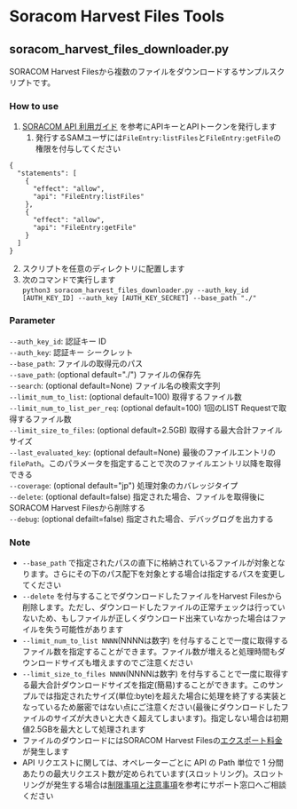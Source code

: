 # Soracom Harvest Files Tools
## soracom_harvest_files_downloader.py

SORACOM Harvest Filesから複数のファイルをダウンロードするサンプルスクリプトです。

### How to use

1. [SORACOM API 利用ガイド](https://users.soracom.io/ja-jp/tools/api/) を参考にAPIキーとAPIトークンを発行します  
    1. 発行するSAMユーザには`FileEntry:listFiles`と`FileEntry:getFile`の権限を付与してください
```
{
  "statements": [
    {
      "effect": "allow",
      "api": "FileEntry:listFiles"
    },
    {
      "effect": "allow",
      "api": "FileEntry:getFile"
    }
  ]
}
```
2. スクリプトを任意のディレクトリに配置します
3. 次のコマンドで実行します  
`python3 soracom_harvest_files_downloader.py --auth_key_id [AUTH_KEY_ID] --auth_key [AUTH_KEY_SECRET] --base_path "./"`

### Parameter
`--auth_key_id`: 認証キー ID  
`--auth_key`: 認証キー シークレット  
`--base_path`: ファイルの取得元のパス  
`--save_path`: (optional default="./") ファイルの保存先  
`--search`: (optional default=None) ファイル名の検索文字列  
`--limit_num_to_list`: (optional default=100) 取得するファイル数  
`--limit_num_to_list_per_req`: (optional default=100) 1回のLIST Requestで取得するファイル数  
`--limit_size_to_files`: (optional default=2.5GB) 取得する最大合計ファイルサイズ  
`--last_evaluated_key`: (optional default=None) 最後のファイルエントリの`filePath`。このパラメータを指定することで次のファイルエントリ以降を取得できる  
`--coverage`: (optional default="jp") 処理対象のカバレッジタイプ  
`--delete`: (optional default=false) 指定された場合、ファイルを取得後にSORACOM Harvest Filesから削除する  
`--debug`: (optional defailt=false) 指定された場合、デバッグログを出力する  

### Note
- `--base_path` で指定されたパスの直下に格納されているファイルが対象となります。さらにその下のパス配下を対象とする場合は指定するパスを変更してください
- `--delete` を付与することでダウンロードしたファイルをHarvest Filesから削除します。ただし、ダウンロードしたファイルの正常チェックは行っていないため、もしファイルが正しくダウンロード出来ていなかった場合はファイルを失う可能性があります
- `--limit_num_to_list NNNN`(NNNNは数字) を付与することで一度に取得するファイル数を指定することができます。ファイル数が増えると処理時間もダウンロードサイズも増えますのでご注意ください
- `--limit_size_to_files NNNN`(NNNNは数字) を付与することで一度に取得する最大合計ダウンロードサイズを指定(簡易)することができます。このサンプルでは指定されたサイズ(単位:byte)を超えた場合に処理を終了する実装となっているため厳密ではない点にご注意ください(最後にダウンロードしたファイルのサイズが大きいと大きく超えてしまいます)。指定しない場合は初期値2.5GBを最大として処理されます
- ファイルのダウンロードにはSORACOM Harvest Filesの[エクスポート料金](https://soracom.jp/services/harvest/price/)が発生します
- API リクエストに関しては、オペレーターごとに API の Path 単位で 1 分間あたりの最大リクエスト数が定められています(スロットリング)。スロットリングが発生する場合は[制限事項と注意事項](https://users.soracom.io/ja-jp/tools/api/limitations/)を参考にサポート窓口へご相談ください
